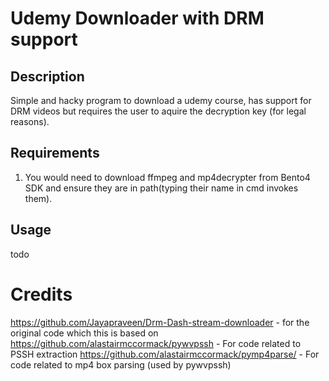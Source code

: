 # Udemy Downloader with DRM support

## Description
Simple and hacky program to download a udemy course, has support for DRM videos but requires the user to aquire the decryption key (for legal reasons).

## Requirements
1. You would need to download ffmpeg and mp4decrypter from Bento4 SDK and ensure they are in path(typing their name in cmd invokes them).

## Usage
todo

# Credits
https://github.com/Jayapraveen/Drm-Dash-stream-downloader - for the original code which this is based on
https://github.com/alastairmccormack/pywvpssh - For code related to PSSH extraction
https://github.com/alastairmccormack/pymp4parse/ - For code related to mp4 box parsing (used by pywvpssh)
